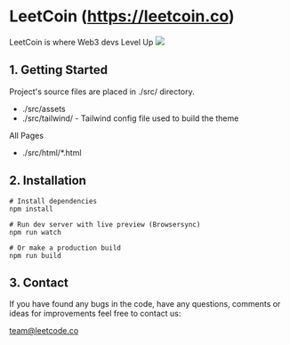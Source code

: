 # LeetCoin (https://leetcoin.co)

LeetCoin is where Web3 devs Level Up
![](https://c.tenor.com/CZSVZ5LBKIYAAAAC/levelup.gif)

## 1. Getting Started

Project's source files are placed in ./src/ directory.

- ./src/assets
- ./src/tailwind/ - Tailwind config file used to build the theme

All Pages

- ./src/html/\*.html

## 2. Installation

```
# Install dependencies
npm install

# Run dev server with live preview (Browsersync)
npm run watch

# Or make a production build
npm run build
```

## 3. Contact

If you have found any bugs in the code, have any questions,
comments or ideas for improvements feel free to contact us:

team@leetcode.co
